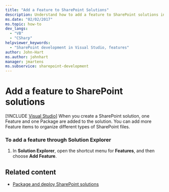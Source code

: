 ```yaml
---
title: "Add a Feature to SharePoint Solutions"
description: Understand how to add a feature to SharePoint solutions in Visual Studio. You can add more feature items to organize different types of SharePoint files.
ms.date: "02/02/2017"
ms.topic: how-to
dev_langs:
  - "VB"
  - "CSharp"
helpviewer_keywords:
  - "SharePoint development in Visual Studio, features"
author: John-Hart
ms.author: johnhart
manager: jmartens
ms.subservice: sharepoint-development
---
```

# Add a feature to SharePoint solutions

 [!INCLUDE [Visual Studio](~/includes/applies-to-version/vs-windows-only.md)]
  When you create a SharePoint solution, one Feature and one Package are added to the solution. You can add more Feature items to organize different types of SharePoint files.

### To add a feature through Solution Explorer

1. In **Solution Explorer**, open the shortcut menu for **Features**, and then choose **Add Feature**.

## Related content
- [Package and deploy SharePoint solutions](../sharepoint/packaging-and-deploying-sharepoint-solutions.md)
